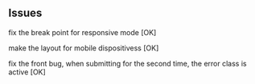 ## Issues

fix the break point for responsive mode [OK]

make the layout for mobile dispositivess [OK]

fix the front bug, when submitting for the second time, the error class is active [OK]